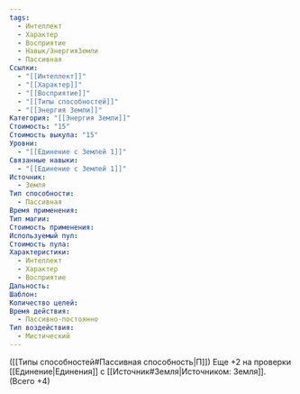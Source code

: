 ```yaml
---
tags:
  - Интеллект
  - Характер
  - Восприятие
  - Навык/ЭнергияЗемли
  - Пассивная
Ссылки:
  - "[[Интеллект]]"
  - "[[Характер]]"
  - "[[Восприятие]]"
  - "[[Типы способностей]]"
  - "[[Энергия Земли]]"
Категория: "[[Энергия Земли]]"
Стоимость: "15"
Стоимость выкупа: "15"
Уровни:
  - "[[Единение с Землей 1]]"
Связанные навыки:
  - "[[Единение с Землей 1]]"
Источник:
  - Земля
Тип способности:
  - Пассивная
Время применения: 
Тип магии: 
Стоимость применения: 
Используемый пул: 
Стоимость пула: 
Характеристики:
  - Интеллект
  - Характер
  - Восприятие
Дальность: 
Шаблон: 
Количество целей: 
Время действия:
  - Пассивно-постоянно
Тип воздействия:
  - Мистический
---
```

([[Типы способностей#Пассивная способность|П]]) Еще +2 на проверки [[Единение|Единения]] с [[Источник#Земля|Источником: Земля]]. (Всего +4)